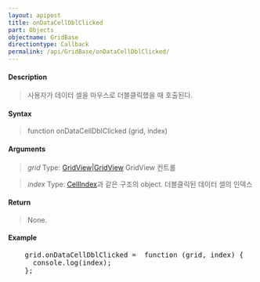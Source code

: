 ```yaml
---
layout: apipost
title: onDataCellDblClicked
part: Objects
objectname: GridBase
directiontype: Callback
permalink: /api/GridBase/onDataCellDblClicked/
---
```



#### Description

> 사용자가 데이터 셀을 마우스로 더블클릭했을 때 호출된다. 

#### Syntax

> function onDataCellDblClicked (grid, index)

#### Arguments

> *grid*
> Type: [GridView|GridView](/api/GridBase/)
> GridView 컨트롤

> *index*
> Type: [CellIndex](/api/GridBase/)과 같은 구조의 object.
> 더블클릭된 데이터 셀의 인덱스

#### Return

> None.

#### Example

<pre class="prettyprint">
    grid.onDataCellDblClicked =  function (grid, index) {
      console.log(index);
    };
</pre>

